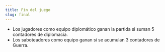 ```yaml
---
title: Fin del juego
slug: final
---
```


- Los jugadores como equipo diplomático ganan la partida si suman 5 contadores de diplomacia.
- Los saboteadores como equipo ganan si se acumulan 3 contadores de Guerra.
